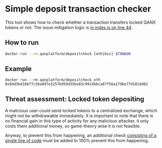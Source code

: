 # Simple deposit transaction checker

This tool shows how to check whether a transaction transfers locked QANX tokens or not.
The issue mitigation logic is [in index.js on line 44](https://github.com/QANplatform/depositcheck/blob/main/app/index.js#L44).

## How to run

```sh
docker run --rm qanplatform/depositcheck [eth|bsc] $TXHASH
```

## Example

```
docker run --rm qanplatform/depositcheck eth 0x9dd3bd166f7c56a097e32576d59d35be83c9914bbca67f56a17dbe77d1024d62
```

## Threat assessment: Locked token depositing

A malicious user could send locked tokens to a centralized exchange, which might not be withdrawable immediately.
It is important to note that there is no financial gain in this type of activity for any malicious attacker, it only costs them additional money, so game-theory wise it is not feasible.

Anyway, to prevent this from happening, an additional check [consisting of a single line of code](https://github.com/QANplatform/depositcheck/blob/main/app/index.js#L44) must be added to 100% prevent this from happening.
